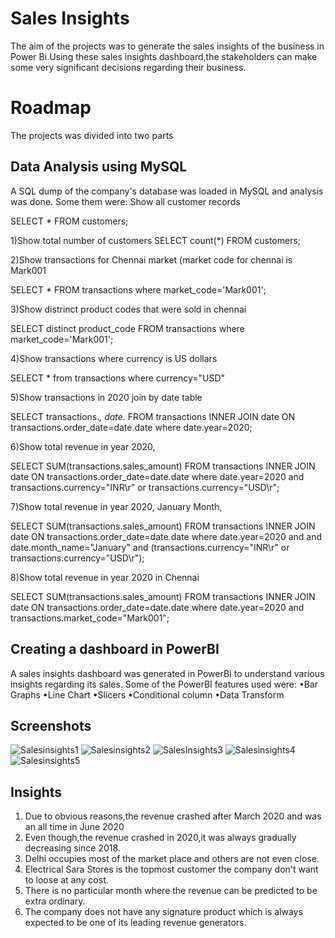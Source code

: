 
# Sales Insights
The aim of the projects was to generate the sales insights of the business in Power Bi.Using these sales insights dashboard,the stakeholders can make some very significant decisions regarding their business.


# Roadmap

The projects was divided into two parts

## Data Analysis using MySQL

A SQL dump of the company's database was loaded in MySQL and analysis was done.
Some them were:
Show all customer records

SELECT * FROM customers;

1)Show total number of customers
SELECT count(*) FROM customers;

2)Show transactions for Chennai market (market code for chennai is Mark001

SELECT * FROM transactions where market_code='Mark001';

3)Show distrinct product codes that were sold in chennai

SELECT distinct product_code FROM transactions where market_code='Mark001';

4)Show transactions where currency is US dollars

SELECT * from transactions where currency="USD"

5)Show transactions in 2020 join by date table

SELECT transactions.*, date.* FROM transactions INNER JOIN date ON transactions.order_date=date.date where date.year=2020;

6)Show total revenue in year 2020,

SELECT SUM(transactions.sales_amount) FROM transactions INNER JOIN date ON transactions.order_date=date.date where date.year=2020 and transactions.currency="INR\r" or transactions.currency="USD\r";

7)Show total revenue in year 2020, January Month,

SELECT SUM(transactions.sales_amount) FROM transactions INNER JOIN date ON transactions.order_date=date.date where date.year=2020 and and date.month_name="January" and (transactions.currency="INR\r" or transactions.currency="USD\r");

8)Show total revenue in year 2020 in Chennai

SELECT SUM(transactions.sales_amount) FROM transactions INNER JOIN date ON transactions.order_date=date.date where date.year=2020 and transactions.market_code="Mark001";

## Creating a dashboard in PowerBI

A sales insights dashboard was generated in PowerBI to understand various insights regarding its sales.
Some of the PowerBI features used were:
•Bar Graphs
•Line Chart
•Slicers
•Conditional column
•Data Transform

## Screenshots

![Salesinsights1](https://user-images.githubusercontent.com/102639991/183400415-364b7c6d-7e6e-4566-910f-12fa7656ae32.png)
![Salesinsights2](https://user-images.githubusercontent.com/102639991/183400436-f77c40b9-b970-4522-8b92-8ca1827d579f.png)
![SalesInsights3](https://user-images.githubusercontent.com/102639991/183400449-defef653-dc4f-42de-bc8a-60d835429bd9.png)
![Salesinsights4](https://user-images.githubusercontent.com/102639991/183400460-2ba051a1-9a5f-4ad5-9f37-f1623cd7ce74.png)
![Salesinsights5](https://user-images.githubusercontent.com/102639991/183400473-af00d029-cc52-4021-b252-934d365e80bc.png)
## Insights

1) Due to obvious reasons,the revenue crashed after March 2020 and was an all time in June 2020
2) Even though,the revenue crashed in 2020,it was always gradually decreasing since 2018.
3) Delhi occupies most of the market place and others are not even close.
4) Electrical Sara Stores is the topmost customer the company don't want to loose at any cost.
5) There is no particular month where the revenue can be predicted to be extra ordinary.
6) The company does not have any signature product which is always expected to be one of its leading revenue generators.
